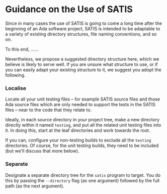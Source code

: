 # Guidance on the Use of SATIS

Since in many cases the use of SATIS is going to come a long time after the beginning of an Ada 
software project, SATIS is intended to be adaptable to a variety of existing directory 
structures, file naming conventions, and so on. 

To this end, ......

Nevertheless, we propose a suggested directory structure here, which we believe is likely to 
serve well. If you are unsure what structure to use, or if you can easily adapt your existing 
structure to it, we suggest you adopt the following.


### Localise

Locate all your unit testing files – for example SATIS source files and those Ada source files
which are only needed to support the tests in the SATIS files – near to the code that they
relate to. 

Ideally, in each source directory in your project tree, make a new directory directly within it 
named `testing`, and put all the related unit testing files into it. In doing this, start at 
the leaf directories and work towards the root. 

If you can, configure your non-testing builds to exclude all the `testing` directories. Of
course, for the unit testing builds, they need to be included (but we'll discuss that more 
below). 


### Separate

Designate a separate directory tree for the `satis` program to target. You do this by passing 
the `--directory` flag (as one argument) followed by the full path (as the next argument). 

### 



